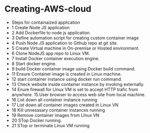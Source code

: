# Creating-AWS-cloud


- Steps for containaized application
- 1 Create Node JS application
- 2 Add Dockerfile to node js application.
- 3 Define automation script for creating custom container image
- 4 Push Node JS application to Github repo at git site.
- 5 Create Virtual machine in On-premise or Hosted environment.
- 6 Clone NodeJS app repo to Linux VM.
- 7 Install Docker container execution engine.
- 8 Start docker engine.
- 9 build Docker container image using Docker build command.
- 11 Ensure Container image is created in Linux machine.
- 12 start container instance using docker run command.
- 13  Check website inside container instance by invoking externally.
- 14 Enure firewall for LInux VM is set to accept HTTP trafic from anywhere. 15.User browser to access web site from local machine.
- 16 List down all container instance running
- 17 List down all container images created in Linux VN
- 18 Kill unnesasary container instances running
- 19  Remove container images from LInux VN
- 20 STop Docker running.
- 21 STop or terminate Linux VM running
